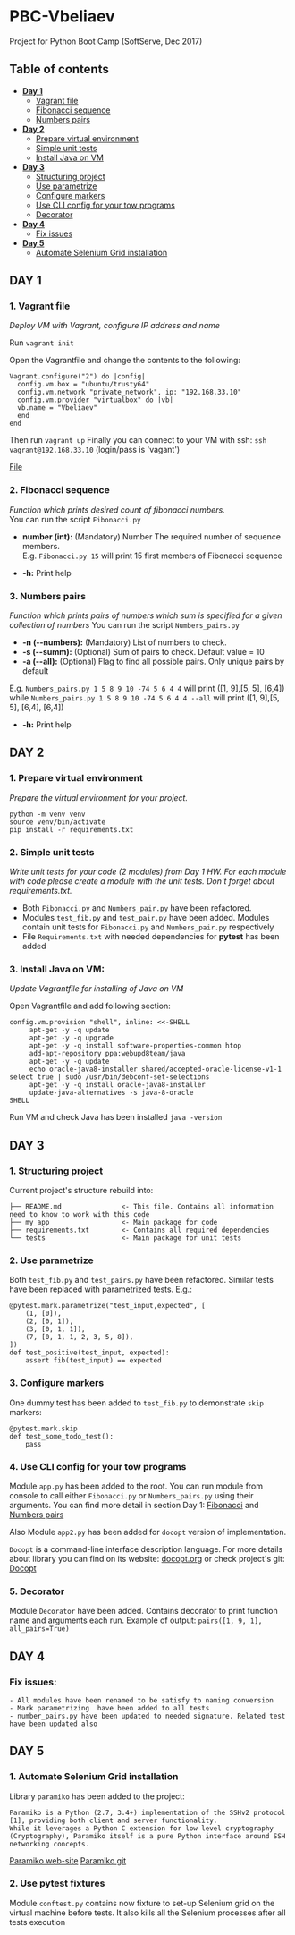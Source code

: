 # PBC-Vbeliaev #  

Project for Python Boot Camp (SoftServe, Dec 2017)

## Table of contents ##
* **[Day 1](#day-1)**
  * [Vagrant file](#1-vagrant-file)
  * [Fibonacci sequence](#2-fibonacci-sequence)
  * [Numbers pairs](#3-numbers-pairs)
* **[Day 2](#day-2)**
  * [Prepare virtual environment](#1-prepare-virtual-environment)
  * [Simple unit tests](#2-simple-unit-tests)
  * [Install Java on VM](#3-install-java-on-vm)
* **[Day 3](#day-3)**
  * [Structuring project](#1-structuring-project)
  * [Use parametrize](#2-use-parametrize)
  * [Configure markers](#3-configure-markers)
  * [Use CLI config for your tow programs](#4-use-cli-config-for-you-tow-programs)
  * [Decorator](#5-decorator)
* **[Day 4](#day-4)**
  * [Fix issues](#fix-issues)
* **[Day 5](#day-5)**
  * [Automate Selenium Grid installation](#1-automate-selenium-grid-installation)
   

## DAY 1 ##

### **1. Vagrant file** ###

*Deploy VM with Vagrant, configure IP address and name*

Run `vagrant init`

Open the Vagrantfile and change the contents to the following:

```
Vagrant.configure("2") do |config|
  config.vm.box = "ubuntu/trusty64"
  config.vm.network "private_network", ip: "192.168.33.10"
  config.vm.provider "virtualbox" do |vb|
  vb.name = "Vbeliaev"
  end
end
```

Then run `vagrant up`
Finally you can connect to your VM with ssh: `ssh vagrant@192.168.33.10` (login/pass is 'vagant')


[File](https://github.com/krizzis/PBC-Vbeliaev/blob/master/Vagrantfile)


### **2. Fibonacci sequence** ###
*Function which prints desired count of fibonacci numbers.*  
You can run the script `Fibonacci.py`  

* **number (int):** (Mandatory) Number The required number of sequence members.  
E.g. `Fibonacci.py 15` will print 15 first members of Fibonacci sequence


* **-h:** Print help


### **3. Numbers pairs** ###
*Function which prints pairs of numbers which sum is specified for a given collection of numbers*
You can run the script `Numbers_pairs.py`

* **-n (--numbers):** (Mandatory) List of numbers to check.  
* **-s (--summ):** (Optional) Sum of pairs to check. Default value = 10
* **-a (--all):** (Optional) Flag to find all possible pairs. Only unique pairs by default

E.g. `Numbers_pairs.py 1 5 8 9 10 -74 5 6 4 4` will print (\[1, 9],\[5, 5], \[6,4])  
while `Numbers_pairs.py 1 5 8 9 10 -74 5 6 4 4 --all` will print (\[1, 9],\[5, 5], \[6,4], \[6,4])

* **-h:** Print help

## DAY 2 ##

### **1. Prepare virtual environment** ###
*Prepare the virtual environment for your project.*

```
python -m venv venv
source venv/bin/activate
pip install -r requirements.txt
```

### **2. Simple unit tests** ###
*Write unit tests for your code (2 modules) from Day 1 HW. For each module with code please create a module with the unit tests. Don't forget about requirements.txt.*

- Both `Fibonacci.py` and `Numbers_pair.py` have been refactored.
- Modules `test_fib.py` and `test_pair.py` have been added. Modules contain unit tests for `Fibonacci.py` and `Numbers_pair.py` respectively
- File `Requirements.txt` with needed dependencies for **pytest** has been added  

### **3. Install Java on VM:** ###
*Update Vagrantfile for installing of Java on VM*  

Open Vagrantfile and add following section:
```
config.vm.provision "shell", inline: <<-SHELL
     apt-get -y -q update
     apt-get -y -q upgrade
     apt-get -y -q install software-properties-common htop
     add-apt-repository ppa:webupd8team/java
     apt-get -y -q update
     echo oracle-java8-installer shared/accepted-oracle-license-v1-1 select true | sudo /usr/bin/debconf-set-selections
     apt-get -y -q install oracle-java8-installer
     update-java-alternatives -s java-8-oracle
SHELL
```

Run VM and check Java has been installed `java -version`  

## DAY 3 ##

### **1. Structuring project** ###

Current project's structure rebuild into:
```
├── README.md               <- This file. Contains all information need to know to work with this code
├── my_app                  <- Main package for code
├── requirements.txt        <- Contains all required dependencies
└── tests                   <- Main package for unit tests
```

### **2. Use parametrize** ###
Both `test_fib.py` and `test_pairs.py` have been refactored. Similar tests have been replaced with parametrized tests.
E.g.:

```
@pytest.mark.parametrize("test_input,expected", [
    (1, [0]),
    (2, [0, 1]),
    (3, [0, 1, 1]),
    (7, [0, 1, 1, 2, 3, 5, 8]),
])
def test_positive(test_input, expected):
    assert fib(test_input) == expected
```

### **3. Configure markers** ###

One dummy test has been added to `test_fib.py` to demonstrate `skip` markers:

```
@pytest.mark.skip
def test_some_todo_test():
    pass

```

### **4. Use CLI config for your tow programs** ###

Module `app.py` has been added to the root. You can run module from console to call either `Fibonacci.py` or `Numbers_pairs.py` using their arguments.
You can find more detail in section Day 1:  [Fibonacci](#2-fibonacci-sequence) and [Numbers pairs](#3-numbers-pairs)

Also Module `app2.py` has been added for `docopt` version of implementation.

`Docopt` is a command-line interface description language. For more details about library you can find on its website: [docopt.org](http://docopt.org/) or
check project's git: [Docopt](https://github.com/docopt/docopt)

### **5. Decorator** ###
Module `Decorator` have been added. Contains decorator to print function name and arguments each run. Example of output:
`pairs([1, 9, 1], all_pairs=True)`

## DAY 4 ##

### **Fix issues:** ###
  
```
- All modules have been renamed to be satisfy to naming conversion
- Mark parametrizing  have been added to all tests
- number_pairs.py have been updated to needed signature. Related test have been updated also
```

## DAY 5 ##

### **1. Automate Selenium Grid installation** ###

Library `paramiko` has been added to the project:

```
Paramiko is a Python (2.7, 3.4+) implementation of the SSHv2 protocol [1], providing both client and server functionality.
While it leverages a Python C extension for low level cryptography (Cryptography), Paramiko itself is a pure Python interface around SSH networking concepts.
```
[Paramiko web-site](http://www.paramiko.org/) [Paramiko git](https://github.com/paramiko/paramiko/)

### **2. Use pytest fixtures** ###

Module `conftest.py` contains now fixture to set-up Selenium grid on the virtual machine before tests.
It also kills all the Selenium processes after all tests execution